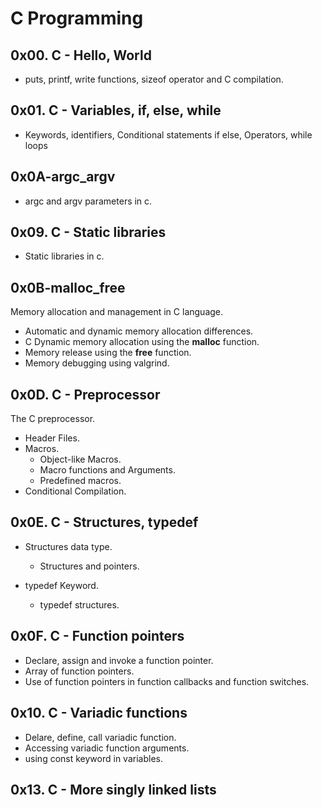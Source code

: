 # C Programming

## 0x00. C - Hello, World
 - puts, printf, write functions, sizeof operator and C compilation.

## 0x01. C - Variables, if, else, while
 - Keywords, identifiers, Conditional statements if else, Operators, while loops


## 0x0A-argc_argv
- argc and argv parameters in c.

## 0x09. C - Static libraries
- Static libraries in c.

## 0x0B-malloc_free
Memory allocation and management in C language.
- Automatic and dynamic memory allocation differences.
- C Dynamic memory allocation using the **malloc** function.
- Memory release using the **free** function.
- Memory debugging using valgrind. 

## 0x0D. C - Preprocessor
The C preprocessor.
- Header Files.
- Macros.
	- Object-like Macros.
	- Macro functions and Arguments.
	- Predefined macros.
- Conditional Compilation.

## 0x0E. C - Structures, typedef
- Structures data type.
	- Structures and pointers.
	
- typedef Keyword.
	- typedef structures.

## 0x0F. C - Function pointers
- Declare, assign and invoke a function pointer.
- Array of function pointers.
- Use of function pointers in function callbacks and function switches.

## 0x10. C - Variadic functions
- Delare, define, call variadic function.
- Accessing variadic function arguments.
- using const keyword in variables.

## 0x13. C - More singly linked lists
